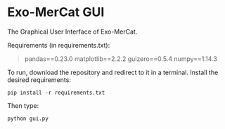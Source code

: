 # Exo-MerCat GUI

The Graphical User Interface of Exo-MerCat.

Requirements (in requirements.txt):

>  pandas==0.23.0
> matplotlib==2.2.2
> guizero==0.5.4
> numpy==1.14.3


To run, download the repository and redirect to it in a terminal. Install the desired requirements:

`pip install -r requirements.txt `

Then type:

`python gui.py `
